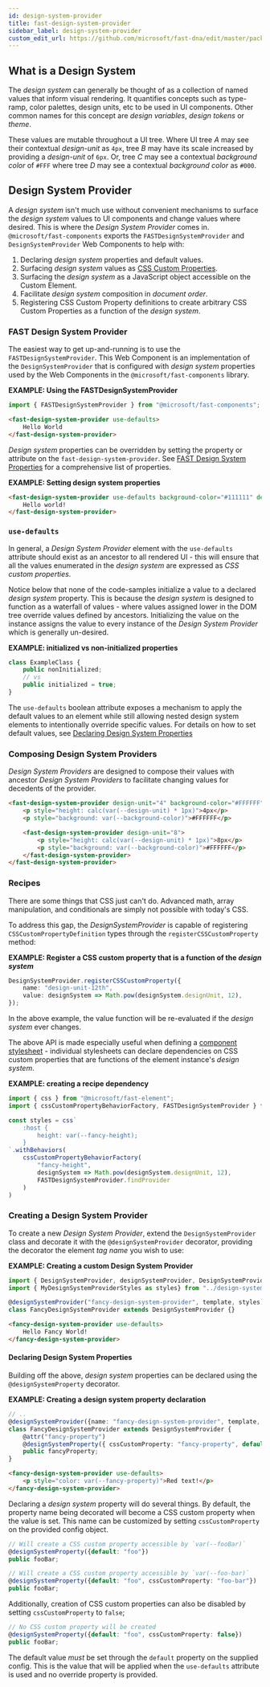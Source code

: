 ```yaml
---
id: design-system-provider
title: fast-design-system-provider
sidebar_label: design-system-provider
custom_edit_url: https://github.com/microsoft/fast-dna/edit/master/packages/web-components/fast-foundation/src/design-system-provider/README.md
---
```


## What is a Design System

The _design system_ can generally be thought of as a collection of named values that inform visual rendering. It quantifies concepts such as type-ramp, color palettes, design units, etc to be used in UI components. Other common names for this concept are _design variables_, _design tokens_ or _theme_.

These values are mutable throughout a UI tree. Where UI tree _A_ may see their contextual _design-unit_ as `4px`, tree _B_ may have its scale increased by providing a _design-unit_ of `6px`. Or, tree _C_ may see a contextual _background color_ of `#FFF` where tree _D_ may see a contextual _background color_ as `#000`.

## Design System Provider

A _design system_ isn't much use without convenient mechanisms to surface the _design system_ values to UI components and change values where desired. This is where the _Design System Provider_ comes in. `@microsoft/fast-components` exports the `FASTDesignSystemProvider` and `DesignSystemProvider` Web Components to help with:

1. Declaring _design system_ properties and default values.
2. Surfacing _design system_ values as [CSS Custom Properties](https://developer.mozilla.org/en-US/docs/Web/CSS/--*).
3. Surfacing the _design system_ as a JavaScript object accessible on the Custom Element.
4. Facilitate _design system_ composition in _document order_.
5. Registering CSS Custom Property definitions to create arbitrary CSS Custom Properties as a function of the _design system_.

### FAST Design System Provider

The easiest way to get up-and-running is to use the `FASTDesignSystemProvider`. This Web Component is an implementation of the `DesignSystemProvider` that is configured with _design system_ properties used by the Web Components in the `@microsoft/fast-components` library.

**EXAMPLE: Using the FASTDesignSystemProvider**

```js
import { FASTDesignSystemProvider } from "@microsoft/fast-components";
```

```html
<fast-design-system-provider use-defaults>
    Hello World
</fast-design-system-provider>
```

_Design system_ properties can be overridden by setting the property or attribute on the `fast-design-system-provider`. See [FAST Design System Properties](#FAST-Design-System-Properties) for a comprehensive list of properties.

**EXAMPLE: Setting design system properties**

```html
<fast-design-system-provider use-defaults background-color="#111111" design-unit="6">
    Hello world!
</fast-design-system-provider>
```

### `use-defaults`

In general, a _Design System Provider_ element with the `use-defaults` attribute should exist as an ancestor to all rendered UI - this will ensure that all the values enumerated in the _design system_ are expressed as _CSS custom properties_.

Notice below that none of the code-samples initialize a value to a declared _design system_ property. This is because the _design system_ is designed to function as a waterfall of values - where values assigned lower in the DOM tree override values defined by ancestors. Initializing the value on the instance assigns the value to every instance of the _Design System Provider_ which is generally un-desired.

**EXAMPLE: initialized vs non-initialized properties**

```ts
class ExampleClass {
    public nonInitialized;
    // vs
    public initialized = true;
}
```

The `use-defaults` boolean attribute exposes a mechanism to apply the default values to an element while still allowing nested design system elements to intentionally override specific values. For details on how to set default values, see [Declaring Design System Properties](#Declaring-Design-System-Properties)

### Composing Design System Providers
*Design System Providers* are designed to compose their values with ancestor *Design System Providers* to facilitate changing values for decedents of the provider.

```html
<fast-design-system-provider design-unit="4" background-color="#FFFFFF">
    <p style="height: calc(var(--design-unit) * 1px)">4px</p>
    <p style="background: var(--background-color)">#FFFFFF</p>

    <fast-design-system-provider design-unit="8">
        <p style="height: calc(var(--design-unit) * 1px)">8px</p>
        <p style="background: var(--background-color)">#FFFFFF</p>
    </fast-design-system-provider>
</fast-design-system-provider>
```


### Recipes

There are some things that CSS just can't do. Advanced math, array manipulation, and conditionals are simply not possible with today's CSS.

To address this gap, the _DesignSystemProvider_ is capable of registering `CSSCustomPropertyDefinition` types through the `registerCSSCustomProperty` method:

**EXAMPLE: Register a CSS custom property that is a function of the _design system_**

```ts
DesignSystemProvider.registerCSSCustomProperty({
    name: "design-unit-12th",
    value: designSystem => Math.pow(designSystem.designUnit, 12),
});
```

In the above example, the value function will be re-evaluated if the _design system_ ever changes.

The above API is made especially useful when defining a [component stylesheet](https://github.com/microsoft/fast-dna/blob/master/packages/web-components/fast-element/docs/building-components.md#defining-css) - individual stylesheets can declare dependencies on CSS custom properties that are functions of the element instance's *design system*.

**EXAMPLE: creating a recipe dependency**
```ts
import { css } from "@microsoft/fast-element";
import { cssCustomPropertyBehaviorFactory, FASTDesignSystemProvider } from "@microsoft/fast-components";

const styles = css`
    :host {
        height: var(--fancy-height);
    }
`.withBehaviors(
    cssCustomPropertyBehaviorFactory(
        "fancy-height",
        designSystem => Math.pow(designSystem.designUnit, 12),
        FASTDesignSystemProvider.findProvider
    )
)
```

### Creating a Design System Provider

To create a new _Design System Provider_, extend the `DesignSystemProvider` class and decorate it with the `@designSystemProvider` decorator, providing the decorator the element _tag name_ you wish to use:

**EXAMPLE: Creating a custom Design System Provider**

```ts
import { DesignSystemProvider, designSystemProvider, DesignSystemProviderTemplate as template } from "@microsoft/fast-components";
import { MyDesignSystemProviderStyles as styles} from "../design-system-provder.styles.ts";

@designSystemProvider("fancy-design-system-provider", template, styles)
class FancyDesignSystemProvider extends DesignSystemProvider {}
```

```html
<fancy-design-system-provider use-defaults>
    Hello Fancy World!
</fancy-design-system-provider>
```

#### Declaring Design System Properties

Building off the above, _design system_ properties can be declared using the `@designSystemProperty` decorator.

**EXAMPLE: Creating a design system property declaration**

```ts
// ..
@designSystemProvider({name: "fancy-design-system-provider", template, styles})
class FancyDesignSystemProvider extends DesignSystemProvider {
    @attr("fancy-property")
    @designSystemProperty({ cssCustomProperty: "fancy-property", default: "red" })
    public fancyProperty;
}
```

```html
<fancy-design-system-provider use-defaults>
    <p style="color: var(--fancy-property)">Red text!</p>
</fancy-design-system-provider>
```

Declaring a _design system_ property will do several things. By default, the property name being decorated will become a CSS custom property when the value is set. This name can be customized by setting `cssCustomProperty` on the provided config object.

```ts
// Will create a CSS custom property accessible by `var(--fooBar)`
@designSystemProperty({default: "foo"})
public fooBar;
```

```ts
// Will create a CSS custom property accessible by `var(--foo-bar)`
@designSystemProperty({default: "foo", cssCustomProperty: "foo-bar"})
public fooBar;
```

Additionally, creation of CSS custom properties can also be disabled by setting `cssCustomProperty` to `false`;

```ts
// No CSS custom property will be created
@designSystemProperty({default: "foo", cssCustomProperty: false})
public fooBar;
```

The default value _must_ be set through the `default` property on the supplied config. This is the value that will be applied when the `use-defaults` attribute is used and no override property is provided.